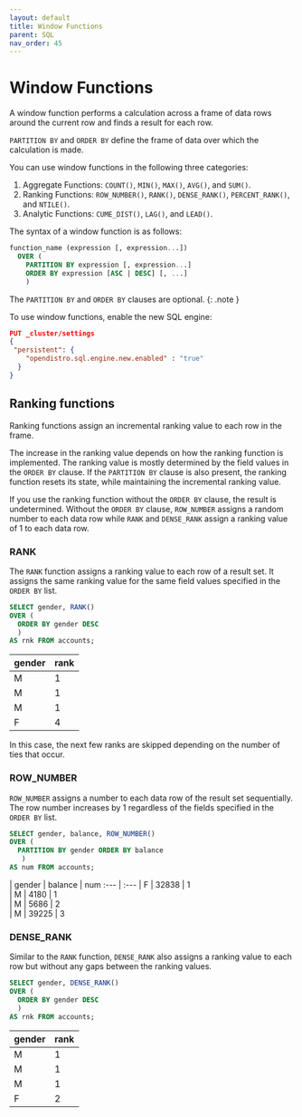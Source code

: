 ```yaml
---
layout: default
title: Window Functions
parent: SQL
nav_order: 45
---
```


# Window Functions

A window function performs a calculation across a frame of data rows around the current row and finds a result for each row.

`PARTITION BY` and `ORDER BY` define the frame of data over which the calculation is made.

You can use window functions in the following three categories:

1. Aggregate Functions: `COUNT()`, `MIN()`, `MAX()`, `AVG()`, and `SUM()`.
2. Ranking Functions: `ROW_NUMBER()`, `RANK()`, `DENSE_RANK()`, `PERCENT_RANK()`, and `NTILE()`.
3. Analytic Functions: `CUME_DIST()`, `LAG()`, and `LEAD()`.

The syntax of a window function is as follows:

```sql
function_name (expression [, expression...])
  OVER (
    PARTITION BY expression [, expression...]
    ORDER BY expression [ASC | DESC] [, ...]
    )
```

The `PARTITION BY` and `ORDER BY` clauses are optional.
{: .note }

To use window functions, enable the new SQL engine:

```json
PUT _cluster/settings
{
 "persistent": {
    "opendistro.sql.engine.new.enabled" : "true"
  }
}
```

## Ranking functions

Ranking functions assign an incremental ranking value to each row in the frame.

The increase in the ranking value depends on how the ranking function is implemented. The ranking value is mostly determined by the field values in the `ORDER BY` clause. If the `PARTITION BY` clause is also present, the ranking function resets its state, while maintaining the incremental ranking value.

If you use the ranking function without the `ORDER BY` clause, the result is undetermined. Without the `ORDER BY` clause, `ROW_NUMBER` assigns a random number to each data row while `RANK` and `DENSE_RANK` assign a ranking value of 1 to each data row.

### RANK

The `RANK` function assigns a ranking value to each row of a result set.
It assigns the same ranking value for the same field values specified in the `ORDER BY` list.

```sql
SELECT gender, RANK()
OVER (
  ORDER BY gender DESC
  )
AS rnk FROM accounts;
```

| gender | rank
:--- | :---
| M        | 1     
| M        | 1     
| M        | 1     
| F        | 4  

In this case, the next few ranks are skipped depending on the number of ties that occur.   

### ROW_NUMBER

`ROW_NUMBER` assigns a number to each data row of the result set sequentially. The row number increases by 1 regardless of the fields specified in the `ORDER BY` list.

```sql
SELECT gender, balance, ROW_NUMBER()
OVER (
  PARTITION BY gender ORDER BY balance
   )
AS num FROM accounts;
```

| gender | balance | num
:--- | :---
| F        | 32838     | 1     
| M        | 4180      | 1     
| M        | 5686      | 2     
| M        | 39225     | 3     


### DENSE_RANK

Similar to the `RANK` function, `DENSE_RANK` also assigns a ranking value to each row but without any gaps between the ranking values.

```sql
SELECT gender, DENSE_RANK()
OVER (
  ORDER BY gender DESC
  )
AS rnk FROM accounts;
```

| gender | rank
:--- | :---
| M        | 1     
| M        | 1     
| M        | 1     
| F        | 2   

